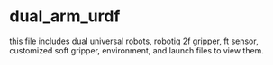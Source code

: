 # dual_arm_urdf
this file includes dual universal robots, robotiq 2f gripper, ft sensor, customized soft gripper, environment, and launch files to view them.
